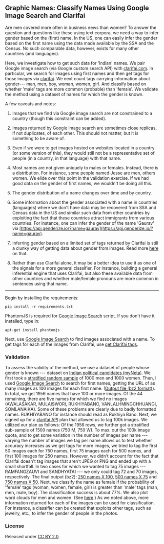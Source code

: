 ## Graphic Names: Classify Names Using Google Image Search and Clarifai

Are men covered more often in business news than women? To answer the question and questions like these using text corpora, we need a way to infer gender based on the (first) name. In the US, one can easily infer the gender based on the first name using the data made available by the SSA and the Census. No such comparable data, however, exists for many other countries (and languages). 

Here, we investigate how to get such data for 'Indian' names. We pair Google image search (via Google custom search API) with [clarifai.com](http://clarifai.com). In particular, we search for images using first names and then get tags for those images via [clarifai](http://clarifai.com). We next count tags carrying information about gender--- man, men, boy, woman, women, girl. And classify based on whether 'male' tags are more common (probable) than 'female'. We validate the method using a dataset of names for which the gender is known. 

A few caveats and notes:   

1. Images that we find via Google image search are not constrained to a country (though this constraint can be added).   

2. Images returned by Google image search are sometimes close replicas, if not duplicates, of each other. This should not matter, but it is something to be aware of.   

3. Even if we were to get images hosted on websites located in a country (or some version of this), they would still not be a representative set of people (in a country, in that language) with that name.   

4. Most names are not given uniquely to males or females. Instead, there is a distribution. For instance, some people named Jesse are men, others women. We elide over this point in the validation exercise. If we had good data on the gender of first names, we wouldn't be doing all this.   

5. The gender distribution of a name changes over time and by country.   

6. Some information about the gender associated with a name in countries (languages) where we don't have data may be recovered from SSA and Census data in the US and similar such data from other countries by exploiting the fact that these countries attract immigrants from various countries. For instance, one can infer the gender of the name 'Gaurav' via [https://api.genderize.io/?name=gaurav](https://api.genderize.io/?name=gaurav).   

7. Inferring gender based on a limited set of tags returned by Clarifai is still a clunky way of getting data about gender from images. Read more [here](http://gbytes.gsood.com/2015/12/31/clarifaing-the-future-of-clarifai-some-thoughts/) on that.   

8. Rather than use Clarifai alone, it may be a better idea to use it as one of the signals for a more general classifier. For instance, building a general inferential engine that uses Clarifai, but also these available data from other countries and whether male/female pronouns are more common in sentences using that name.      

----

Begin by installing the requirements:

```
pip install -r requirements.txt
```

PhantomJS is required for [Google Image Search](google_image_search.py) script. If you don't have it installed, type in:

```
apt-get install phantomjs
```

Next, use [Google Image Search](scripts/google_image_search/) to find images associated with a name. To get tags for each of the images from Clarifai, use [get Clarifai tags](scripts/get_clarifai_tags/).  

### Validation

To assess the validity of the method, we use a dataset of people whose gender is known --- dataset on [Indian political candidates (myNeta)](https://github.com/soodoku/indian-politician-bios). We first took a [stratified random sample](scripts/utils/) of 1000 men and 1000 women. Then, I used [Google Image Search](scripts/google_image_search/) to search for first names, getting the URL of as many images as 100 images for each first name. ([Output file (bz2 format)](validate/output-img-(1000%2B1000).csv.bz2)). In total, we get 1956 names that have 100 or more images. Of the 44 remaining, there are five names for which we find no images (AWALASAKAR, MULAISWORI, RUKHIYABANO, VANLALHMINGCHHUANGI, SOMLANAIKA). Some of these problems are clearly due to badly formatted names. RUKHIYABANO for instance should read as Rukhiya Bano. Next, we signed up for a [clarifai API](http://clarifai.com) plan that allowed us to tag 100k images. We utilized our plan as follows: Of the 1956 rows, we further got a stratified sub-sample of 1500 names (750 M, 750 W). To max. out the 100k image quota, and to get some variation in the number of images per name --- varying the number of images we tag per name allows us to test whether accuracy increases as we get tags for more images, we tried to tag the first 50 images each for 750 names, first 75 images each for 500 names, and first 100 images for 250 names. However, we didn't account for the fact that Clarifai doesn't tag images that aren't JPEG or PNG and ended up with a small shortfall. In two cases for which we wanted to tag 75 images --- RAMFANGZAUVI and SANDHYATAI --- we only could tag 72 and 70 images, respectively. The final output (bz2): [250 names X 100](validate/output-img-tag-250x100.csv.bz2), [500 names X 75](validate/output-img-tag-500x75.csv.bz2) and [750 names X 50](validate/output-img-tag-750x50.csv.bz2). Next, we classify the name as female if the probability of 'female' tags (woman, women, female, girl) is greater than 'male' tags (man, men, male, boy). The classification success is about 77%. We also plot word clouds for men and women. (See [here](validate/valid.md).) As we noted above, more information returned for each of the images can be used for classification. For instance, a classifier can be created that exploits other tags, such as jewelry, etc., to infer the gender of people in the photos.  

### License
Released under [CC BY 2.0](https://creativecommons.org/licenses/by/2.0/).
